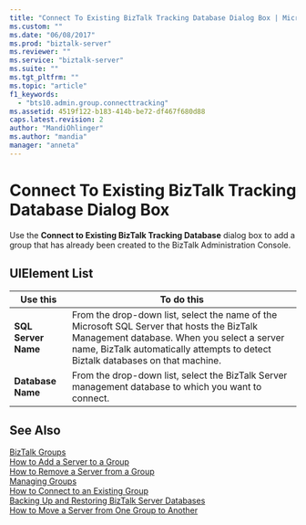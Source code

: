 ```yaml
---
title: "Connect To Existing BizTalk Tracking Database Dialog Box | Microsoft Docs"
ms.custom: ""
ms.date: "06/08/2017"
ms.prod: "biztalk-server"
ms.reviewer: ""
ms.service: "biztalk-server"
ms.suite: ""
ms.tgt_pltfrm: ""
ms.topic: "article"
f1_keywords: 
  - "bts10.admin.group.connecttracking"
ms.assetid: 4519f122-b183-414b-be72-df467f680d88
caps.latest.revision: 2
author: "MandiOhlinger"
ms.author: "mandia"
manager: "anneta"
---
```

# Connect To Existing BizTalk Tracking Database Dialog Box
Use the **Connect to Existing BizTalk Tracking Database** dialog box to add a group that has already been created to the BizTalk Administration Console.  
  
## UIElement List  
  
|Use this|To do this|  
|--------------|----------------|  
|**SQL Server Name**|From the drop-down list, select the name of the Microsoft SQL Server that hosts the BizTalk Management database. When you select a server name, BizTalk automatically attempts to detect Biztalk databases on that machine.|  
|**Database Name**|From the drop-down list, select the BizTalk Server management database to which you want to connect.|  
  
## See Also  
 [BizTalk Groups](../core/biztalk-groups.md)   
 [How to Add a Server to a Group](../core/how-to-add-a-server-to-a-group.md)   
 [How to Remove a Server from a Group](../core/how-to-remove-a-server-from-a-group.md)   
 [Managing Groups](../core/managing-groups.md)   
 [How to Connect to an Existing Group](../core/how-to-connect-to-an-existing-group.md)   
 [Backing Up and Restoring BizTalk Server Databases](../core/backing-up-and-restoring-biztalk-server-databases.md)   
 [How to Move a Server from One Group to Another](../core/how-to-move-a-server-from-one-group-to-another.md)